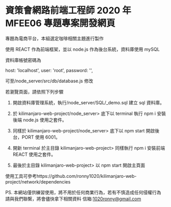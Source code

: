 # 資策會網路前端工程師 2020 年 MFEE06 專題專案開發網頁

專題為電商平台，本組選定咖啡相關主題進行製作

使用 REACT 作為前端框架，並以 node.js 作為後台系統，資料庫使用 mySQL

資料庫帳號密碼為

  host: 'localhost',
  user: 'root',
  password: '',
  
可至/node_server/src/db/database.js 修改

若瀏覽頁面，請依照下列步驟

1. 開啟資料庫管理系統，執行/node_server/SQL/\_demo.sql 建立 sql 資料庫。

2. 於 kilimanjaro-web-project/node_server> 底下以 terminal 執行 npm i 安裝後端 node.js 使用之套件。

3. 同樣於 kilimanjaro-web-project/node_server> 底下以 npm start 開啟後台，PORT 使用 6001。

4. 開新 terminal 於主目錄 kilimanjaro-web-project> 同樣執行 npm i 安裝前端 REACT 使用之套件。

5. 最後於主目錄 kilimanjaro-web-project> 以 npm start 開啟主頁面

使用工具可參考https://github.com/ronny1020/kilimanjaro-web-project/network/dependencies

PS. 本網站僅供練習使用，將不用於任何商業行為，若有不慎造成任何侵權行為
請與我們聯繫，將會儘快拿下相關資料
信箱:1020ronny@gmail.com

